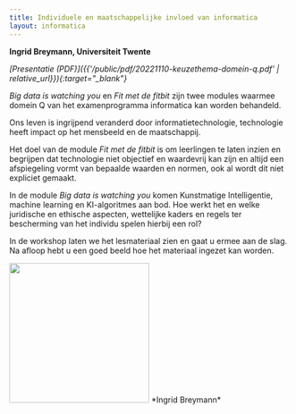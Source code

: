 ```yaml
---
title: Individuele en maatschappelijke invloed van informatica
layout: informatica
---
```


**Ingrid Breymann, Universiteit Twente**

*[Presentatie (PDF)]({{'/public/pdf/20221110-keuzethema-domein-q.pdf' | relative_url}}){:target="_blank"}*


*Big data is watching you* en *Fit met de fitbit* zijn twee modules 
waarmee domein Q van het examenprogramma informatica kan worden behandeld. 

Ons leven is ingrijpend veranderd door informatietechnologie, 
technologie heeft impact op het mensbeeld en de maatschappij.

Het doel van de module *Fit met de fitbit* is om leerlingen te laten inzien en begrijpen 
dat technologie niet objectief en waardevrij kan zijn en 
altijd een afspiegeling vormt van bepaalde waarden en normen, 
ook al wordt dit niet expliciet gemaakt. 

In de module *Big data is watching you* komen Kunstmatige Intelligentie, 
machine learning en KI-algoritmes aan bod. 
Hoe werkt het en welke juridische en ethische aspecten, 
wettelijke kaders en regels ter bescherming van het individu spelen hierbij een rol?

In de workshop laten we het lesmateriaal zien en 
gaat u ermee aan de slag. 
Na afloop hebt u een goed beeld hoe het materiaal ingezet kan worden.

<img src="{{'/public/images/ingrid-breymann-portret.png' | relative_url}}" width="250">
*Ingrid Breymann*